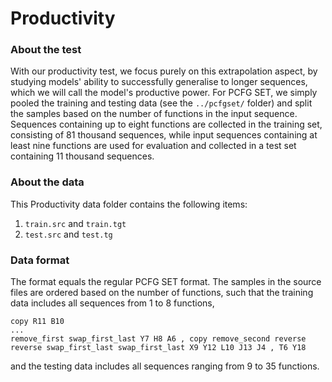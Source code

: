 # Productivity

### About the test

With our productivity test, we focus purely on this extrapolation aspect, by studying models' ability to successfully generalise to longer sequences, which we will call the model's productive power.
For PCFG SET, we simply pooled the training and testing data (see the `../pcfgset/` folder) and split the samples based on the number of functions in the input sequence.
Sequences containing up to eight functions are collected in the training set, consisting of 81 thousand sequences, while input sequences containing at least nine functions are used for evaluation and collected in a test set containing 11 thousand sequences.

### About the data

This Productivity data folder contains the following items:
1. `train.src` and `train.tgt`
2. `test.src` and `test.tg`

### Data format

The format equals the regular PCFG SET format. The samples in the source files are ordered based on the number of functions, such that the training data includes all sequences from 1 to 8 functions,

```
copy R11 B10
...
remove_first swap_first_last Y7 H8 A6 , copy remove_second reverse reverse swap_first_last swap_first_last X9 Y12 L10 J13 J4 , T6 Y18
```

and the testing data includes all sequences ranging from 9 to 35 functions.
